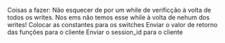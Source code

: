 Coisas a fazer:
Não esquecer de por um while de verificção à volta de todos os writes. Nos ems não temos esse while à volta de nehum dos writes!
Colocar as constantes para os switches
Enviar o valor de retorno das funções para o cliente
Enviar o session_id para o cliente